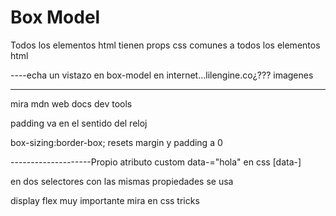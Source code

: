 # Box Model

Todos los elementos html tienen props css comunes a todos los elementos html

----echa un vistazo en box-model en internet...lilengine.co¿??? imagenes

------------------------------
mira mdn web docs
dev tools

padding va en el sentido del reloj

box-sizing:border-box; resets 
margin y padding a 0

--------------------Propio atributo
custom
data-="hola"
en css
[data-]

en dos selectores con las mismas propiedades se usa

display flex muy importante
mira en css tricks